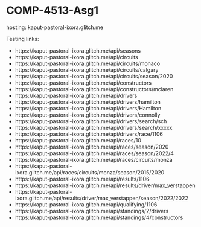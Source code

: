 # COMP-4513-Asg1

hosting: kaput-pastoral-ixora.glitch.me

Testing links:

<ul>
  <li>https://kaput-pastoral-ixora.glitch.me/api/seasons</li>

  <li>https://kaput-pastoral-ixora.glitch.me/api/circuits</li>
  
  <li>https://kaput-pastoral-ixora.glitch.me/api/circuits/monaco</li>
  <li>https://kaput-pastoral-ixora.glitch.me/api/circuits/calgary</li>
  
  <li>https://kaput-pastoral-ixora.glitch.me/api/circuits/season/2020</li>
  
  <li>https://kaput-pastoral-ixora.glitch.me/api/constructors</li>
  
  <li>https://kaput-pastoral-ixora.glitch.me/api/constructors/mclaren</li>
  
  <li>https://kaput-pastoral-ixora.glitch.me/api/drivers</li>
  
  <li>https://kaput-pastoral-ixora.glitch.me/api/drivers/hamilton</li>
  <li>https://kaput-pastoral-ixora.glitch.me/api/drivers/Hamilton</li>
  <li>https://kaput-pastoral-ixora.glitch.me/api/drivers/connolly</li>
  
  <li>https://kaput-pastoral-ixora.glitch.me/api/drivers/search/sch</li>
  <li>https://kaput-pastoral-ixora.glitch.me/api/drivers/search/xxxxx</li>
  
  <li>https://kaput-pastoral-ixora.glitch.me/api/drivers/race/1106</li>
  
  <li>https://kaput-pastoral-ixora.glitch.me/api/races/10</li>
  
  <li>https://kaput-pastoral-ixora.glitch.me/api/races/season/2020</li>
  
  <li>https://kaput-pastoral-ixora.glitch.me/api/races/season/2022/4</li>
  
  <li>https://kaput-pastoral-ixora.glitch.me/api/races/circuits/monza</li>
  
  <li>https://kaput-pastoral-ixora.glitch.me/api/races/circuits/monza/season/2015/2020</li>
  
  <li>https://kaput-pastoral-ixora.glitch.me/api/results/1106</li>
  
  <li>https://kaput-pastoral-ixora.glitch.me/api/results/driver/max_verstappen</li>
  
  <li>https://kaput-pastoral-ixora.glitch.me/api/results/driver/max_verstappen/season/2022/2022</li>
  
  <li>https://kaput-pastoral-ixora.glitch.me/api/qualifying/1106</li>
  
  <li>https://kaput-pastoral-ixora.glitch.me/api/standings/2/drivers</li>
  
  <li>https://kaput-pastoral-ixora.glitch.me/api/standings/4/constructors</li>
  
</ul>
